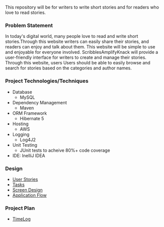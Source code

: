 This repository will be for writers to write short stories and for readers who love to read stories.

### Problem Statement
In today's digital world, many people love to read and write short stories.Through this website writers can easily share their stories, and readers can enjoy and talk about them. This website will be simple to use and enjoyable for everyone involved.
ScribblesAmplifyKnack will provide a user-friendly interface for writers to create and manage their stories. Through this website, users Users should be able to easily browse and search for stories based on the categories and author names. 

### Project Technologies/Techniques
* Database
    * MySQL
* Dependency Management
   * Maven
* ORM Framework
   * Hibernate 5
* Hosting
   * AWS
* Logging
   * Log4J2
* Unit Testing
   * JUnit tests to acheive 80%+ code coverage
* IDE: InelliJ IDEA

### Design
* [User Stories](DesignDocuments%2Fwireframes%2FuserStories.md)
* [Tasks](DesignDocuments%2Fwireframes%2Ftasks.md)
* [Screen Design](DesignDocuments%2Fwireframes%2FScreens.md)
* [Application Flow](DesignDocuments%2Fwireframes%2FapplicationFlow.md)

### Project Plan
* [TimeLog](TimeLog.md)

